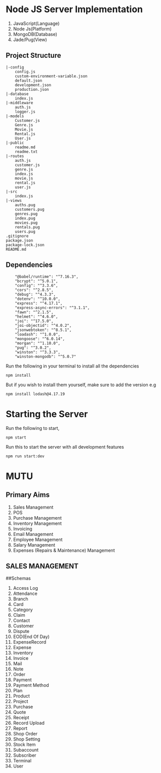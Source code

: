 # Node JS Server Implementation

1. JavaScript(Language)
2. Node Js(Platform)
3. MongoDB(Database)
4. Jade/Pug(View)

## Project Structure

    |-config
        config.js
        custom-environment-variable.json
        default.json
        development.json
        production.json
    |-database
        index.js
    |-middleware
        auth.js
        logger.js
    |-models
        Customer.js
        Genre.js
        Movie.js
        Rental.js
        User.js
    |-public
        readme.md
        readme.txt
    |-routes
        auth.js
        customer.js
        genre.js
        index.js
        movie.js
        rental.js
        user.js
    |-src
        index.js
    |-views
        auths.pug
        customers.pug
        genres.pug
        index.pug
        movies.pug
        rentals.pug
        users.pug
    .gitignore
    package.json
    package-lock.json
    README.md

## Dependencies

        "@babel/runtime": "^7.16.3",
        "bcrypt": "^5.0.1",
        "config": "^3.3.6",
        "cors": "^2.8.5",
        "debug": "^4.3.3",
        "dotenv": "^10.0.0",
        "express": "^4.17.1",
        "express-async-errors": "^3.1.1",
        "fawn": "^2.1.5",
        "helmet": "^4.6.0",
        "joi": "^17.5.0",
        "joi-objectid": "^4.0.2",
        "jsonwebtoken": "^8.5.1",
        "loadash": "^1.0.0",
        "mongoose": "^6.0.14",
        "morgan": "^1.10.0",
        "pug": "^3.0.2",
        "winston": "^3.3.3",
        "winston-mongodb": "^5.0.7"

Run the following in your terminal to install all the dependencies

```shell
npm install
```

But if you wish to install them yourself, make sure to add the version e.g

```shell
npm install lodash@4.17.19
```

# Starting the Server

Run the following to start,

```shell
npm start
```

Run this to start the server with all development features

```shell
npm run start:dev
```
# MUTU

## Primary Aims

1. Sales Management
2. POS
3. Purchase Management
4. Inventory Management
5. Invoicing
6. Email Management
7. Employee Management
8. Salary Management
9. Expenses (Repairs & Maintenance) Management

## SALES MANAGEMENT

##Schemas

1. Access Log
2. Attendance
3. Branch
4. Card
5. Category
6. Claim
7. Contact
8. Customer
9. Dispute
10. EOD(End Of Day)
11. ExpenseRecord
12. Expense
13. Inventory
14. Invoice
15. Mail
16. Note
17. Order
18. Payment
19. Payment Method
20. Plan
21. Product
22. Project
23. Purchase
24. Quote
25. Receipt
26. Record Upload
27. Report
28. Shop Order
29. Shop Setting
30. Stock Item
31. Subaccount
32. Subscriber
33. Terminal
34. User
